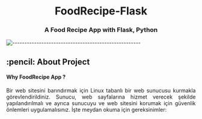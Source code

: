 <h1 align="center">FoodRecipe-Flask</h1>
<h3 align="center">A Food Recipe App with Flask, Python</h3> 

![-----------------------------------------------------](https://raw.githubusercontent.com/andreasbm/readme/master/assets/lines/rainbow.png)

<!-- AboutProject -->
<h2> :pencil: About Project</h2>

<h4> Why FoodRecipe App ? </h4>
<p align="justify"> 
Bir web sitesini barındırmak için Linux tabanlı bir web sunucusu kurmakla görevlendirildiniz. Sunucu, web sayfalarına hizmet verecek şekilde
yapılandırılmalı ve ayrıca sunucuyu ve web sitesini korumak için güvenlik önlemleri uygulamalısınız. İşte meydan okuma için gereksinimler:
</p>

